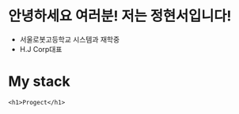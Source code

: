 
<!DOCTYPE html>
<html lang="ko">
<head>
    <meta charset="UTF-8">
    <meta http-equiv="X-UA-Compatible" content="IE=edge">
    <meta name="viewport" content="width=device-width, initial-scale=1.0">
</head>
<body>
    <h1>안녕하세요 여러분! 저는 정현서입니다!</h1>
    <ul>
        <li>서울로봇고등학교 시스템과 재학중</li>
        <li>H.J Corp대표</li>
    </ul>
    <h1>My stack</h1>
    
    <h1>Progect</h1>
</body>
</html>
